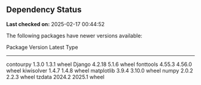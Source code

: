 ## Dependency Status

**Last checked on:** 2025-02-17 00:44:52

The following packages have newer versions available:

Package    Version Latest Type
---------- ------- ------ -----
contourpy  1.3.0   1.3.1  wheel
Django     4.2.18  5.1.6  wheel
fonttools  4.55.3  4.56.0 wheel
kiwisolver 1.4.7   1.4.8  wheel
matplotlib 3.9.4   3.10.0 wheel
numpy      2.0.2   2.2.3  wheel
tzdata     2024.2  2025.1 wheel
